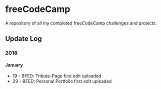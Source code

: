 # freeCodeCamp
A repository of all my completed freeCodeCamp challenges and projects.

<h2>Update Log</h2>
<h3>2018</h3>
<h4>January</h4>
<ul>
  <li>19 - BFED: Tribute-Page first edit uploaded</li>
  <li>29 - BFED: Personal Portfolio first edit uploaded</li>
</ul>
